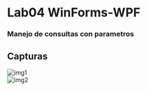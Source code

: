 # Lab04 WinForms-WPF
<h3>Manejo de consultas con parametros</h3>
<h2>Capturas</h2>
<img src="../daniel/img/picture1.png" alt="img1"></img>
<br>
<img src="../daniel/img/picture2.png" alt="img2"></img>

